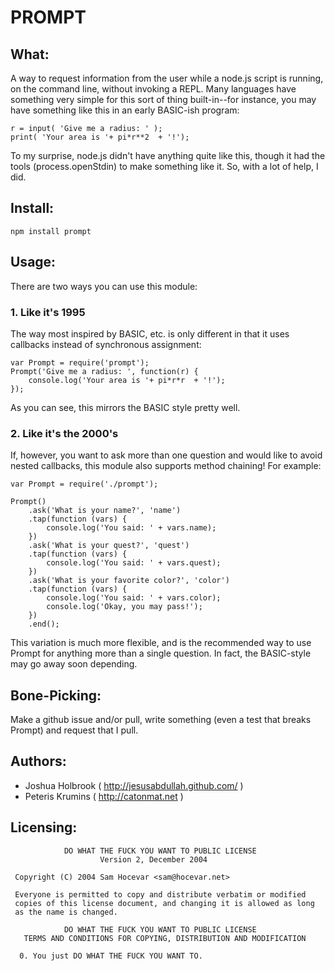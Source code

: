 # PROMPT

## What:

A way to request information from the user while a node.js script is running, on the command line, without invoking a REPL. Many languages have something very simple for this sort of thing built-in--for instance, you may have something like this in an early BASIC-ish program:

    r = input( 'Give me a radius: ' );
    print( 'Your area is '+ pi*r**2  + '!');

To my surprise, node.js didn't have anything quite like this, though it had the tools (process.openStdin) to make something like it. So, with a lot of help, I did.

## Install:

    npm install prompt

## Usage:

There are two ways you can use this module:

### 1. Like it's 1995

The way most inspired by BASIC, etc. is only different in that it uses callbacks instead of synchronous assignment:

    var Prompt = require('prompt');
    Prompt('Give me a radius: ', function(r) {
        console.log('Your area is '+ pi*r*r  + '!');
    });

As you can see, this mirrors the BASIC style pretty well.

### 2. Like it's the 2000's

If, however, you want to ask more than one question and would like to avoid nested callbacks, this module also supports method chaining! For example:

    var Prompt = require('./prompt');

    Prompt()
        .ask('What is your name?', 'name')
        .tap(function (vars) {
            console.log('You said: ' + vars.name);
        })
        .ask('What is your quest?', 'quest')
        .tap(function (vars) {
            console.log('You said: ' + vars.quest);
        })
        .ask('What is your favorite color?', 'color')
        .tap(function (vars) {
            console.log('You said: ' + vars.color);
            console.log('Okay, you may pass!');
        })
        .end();

This variation is much more flexible, and is the recommended way to use Prompt
for anything more than a single question. In fact, the BASIC-style may go away soon depending.

## Bone-Picking:

Make a github issue and/or pull, write something (even a test that breaks Prompt) and request that I pull.

## Authors:

* Joshua Holbrook ( <http://jesusabdullah.github.com/> )
* Peteris Krumins ( <http://catonmat.net> )

## Licensing:

                DO WHAT THE FUCK YOU WANT TO PUBLIC LICENSE
                        Version 2, December 2004

     Copyright (C) 2004 Sam Hocevar <sam@hocevar.net>

     Everyone is permitted to copy and distribute verbatim or modified
     copies of this license document, and changing it is allowed as long
     as the name is changed.

                DO WHAT THE FUCK YOU WANT TO PUBLIC LICENSE
       TERMS AND CONDITIONS FOR COPYING, DISTRIBUTION AND MODIFICATION

      0. You just DO WHAT THE FUCK YOU WANT TO.
